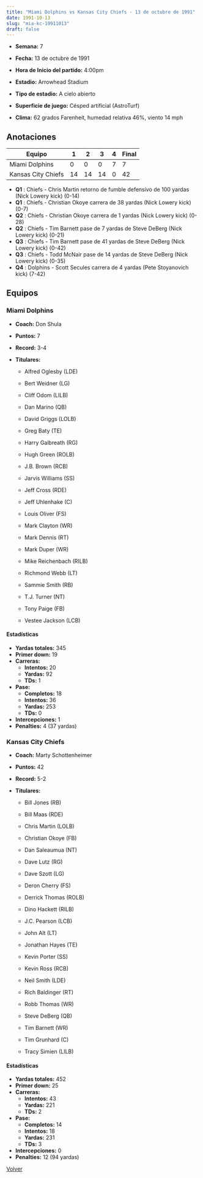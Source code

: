 ```yaml
---
title: "Miami Dolphins vs Kansas City Chiefs - 13 de octubre de 1991"
date: 1991-10-13
slug: "mia-kc-19911013"
draft: false
---
```


* **Semana:** 7
* **Fecha:** 13 de octubre de 1991

* **Hora de Inicio del partido:** 4:00pm
* **Estadio:** Arrowhead Stadium
* **Tipo de estadio:** A cielo abierto
* **Superficie de juego:** Césped artificial (AstroTurf)
* **Clima:** 62 grados Farenheit, humedad relativa 46%, viento 14 mph





## Anotaciones
| Equipo | 1 | 2 | 3 | 4 | Final |
|--------|---|---|---|---|-------|
| Miami Dolphins  | 0 | 0 | 0 | 7  | 7 |
| Kansas City Chiefs  | 14 | 14 | 14 | 0  | 42 |
* **Q1** : Chiefs - Chris Martin retorno de fumble defensivo de 100 yardas (Nick Lowery kick) (0-14)
* **Q1** : Chiefs - Christian Okoye carrera de 38 yardas (Nick Lowery kick) (0-7)
* **Q2** : Chiefs - Christian Okoye carrera de 1 yardas (Nick Lowery kick) (0-28)
* **Q2** : Chiefs - Tim Barnett pase de 7 yardas de Steve DeBerg (Nick Lowery kick) (0-21)
* **Q3** : Chiefs - Tim Barnett pase de 41 yardas de Steve DeBerg (Nick Lowery kick) (0-42)
* **Q3** : Chiefs - Todd McNair pase de 14 yardas de Steve DeBerg (Nick Lowery kick) (0-35)
* **Q4** : Dolphins - Scott Secules carrera de 4 yardas (Pete Stoyanovich kick) (7-42)


## Equipos


### Miami Dolphins
* **Coach:** Don Shula
* **Puntos:** 7
* **Record:** 3-4
* **Titulares:** 

  * Alfred Oglesby (LDE) 

  * Bert Weidner (LG) 

  * Cliff Odom (LILB) 

  * Dan Marino (QB) 

  * David Griggs (LOLB) 

  * Greg Baty (TE) 

  * Harry Galbreath (RG) 

  * Hugh Green (ROLB) 

  * J.B. Brown (RCB) 

  * Jarvis Williams (SS) 

  * Jeff Cross (RDE) 

  * Jeff Uhlenhake (C) 

  * Louis Oliver (FS) 

  * Mark Clayton (WR) 

  * Mark Dennis (RT) 

  * Mark Duper (WR) 

  * Mike Reichenbach (RILB) 

  * Richmond Webb (LT) 

  * Sammie Smith (RB) 

  * T.J. Turner (NT) 

  * Tony Paige (FB) 

  * Vestee Jackson (LCB) 

#### Estadísticas
* **Yardas totales:** 345
* **Primer down:** 19
* **Carreras:**
  * **Intentos:** 20
  * **Yardas:** 92
  * **TDs:** 1
* **Pase:**
  * **Completos:** 18
  * **Intentos:** 36
  * **Yardas:** 253
  * **TDs:** 0
* **Intercepciones:** 1
* **Penalties:** 4 (37 yardas)

### Kansas City Chiefs
* **Coach:** Marty Schottenheimer
* **Puntos:** 42
* **Record:** 5-2
* **Titulares:** 

  * Bill Jones (RB) 

  * Bill Maas (RDE) 

  * Chris Martin (LOLB) 

  * Christian Okoye (FB) 

  * Dan Saleaumua (NT) 

  * Dave Lutz (RG) 

  * Dave Szott (LG) 

  * Deron Cherry (FS) 

  * Derrick Thomas (ROLB) 

  * Dino Hackett (RILB) 

  * J.C. Pearson (LCB) 

  * John Alt (LT) 

  * Jonathan Hayes (TE) 

  * Kevin Porter (SS) 

  * Kevin Ross (RCB) 

  * Neil Smith (LDE) 

  * Rich Baldinger (RT) 

  * Robb Thomas (WR) 

  * Steve DeBerg (QB) 

  * Tim Barnett (WR) 

  * Tim Grunhard (C) 

  * Tracy Simien (LILB) 

#### Estadísticas
* **Yardas totales:** 452
* **Primer down:** 25
* **Carreras:**
  * **Intentos:** 43
  * **Yardas:** 221
  * **TDs:** 2
* **Pase:**
  * **Completos:** 14
  * **Intentos:** 18
  * **Yardas:** 231
  * **TDs:** 3
* **Intercepciones:** 0
* **Penalties:** 12 (94 yardas)


[Volver](/historia/1991)
